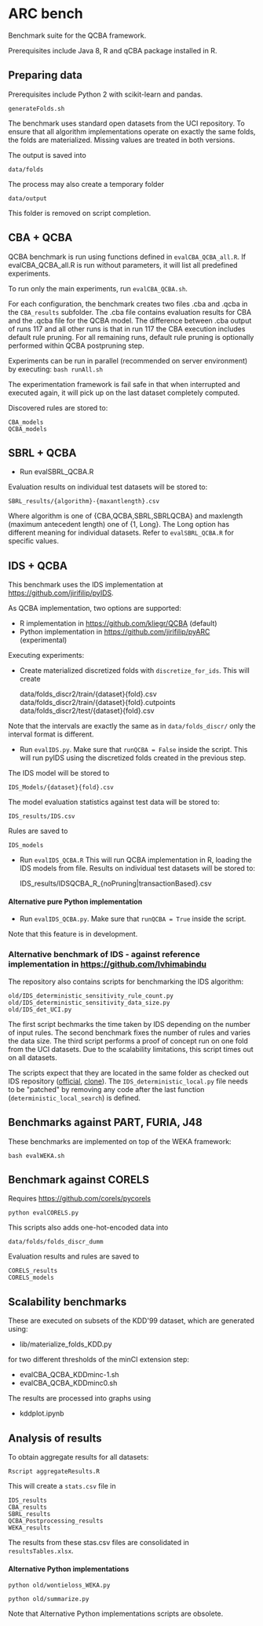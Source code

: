 # ARC bench
Benchmark suite for the QCBA framework. 

Prerequisites include Java 8, R and  qCBA package installed in R.

## Preparing data

Prerequisites include Python 2 with scikit-learn and pandas.

 ```
 generateFolds.sh
 ```
The benchmark uses standard open datasets from the UCI repository. To ensure that  all algorithm implementations operate on exactly the same folds, the folds are materialized.   Missing values are treated in both versions.

The output is saved into 
```
data/folds
```

The process may also create a temporary folder
```
data/output
```
This folder is removed on script completion. 

## CBA + QCBA 
QCBA benchmark is run using functions defined in  `evalCBA_QCBA_all.R`.
If evalCBA_QCBA_all.R is run without parameters, it will list all predefined experiments. 

To run only the main experiments, run `evalCBA_QCBA.sh`.

For each configuration, the benchmark creates two files .cba and .qcba in the `CBA_results` subfolder. The .cba file contains evaluation results for CBA and the .qcba  file for the QCBA model. The difference between .cba output of runs 117 and all other runs  is that in run 117 the CBA execution includes default rule pruning. For all remaining runs, default rule pruning is optionally performed within QCBA postpruning step.

Experiments can be run in parallel (recommended on server environment) by executing:
`bash runAll.sh`

The experimentation framework is fail safe in that when interrupted and executed again, it will pick up on the last dataset completely computed.


Discovered rules are stored to:
```
CBA_models
QCBA_models
```


## SBRL + QCBA
* Run evalSBRL_QCBA.R

Evaluation results on individual test datasets will be stored to:

    SBRL_results/{algorithm}-{maxantlength}.csv

Where algorithm is one of {CBA,QCBA,SBRL,SBRLQCBA} and maxlength (maximum antecedent length) one of {1, Long}.
The Long option has different meaning for individual datasets. Refer to `evalSBRL_QCBA.R` for specific values.

    
## IDS + QCBA
This benchmark uses the IDS implementation at https://github.com/jirifilip/pyIDS.

As QCBA implementation, two options are supported:
* R implementation in https://github.com/kliegr/QCBA (default)
* Python implementation in https://github.com/jirifilip/pyARC  (experimental)

Executing experiments:
* Create materialized discretized folds with `discretize_for_ids`. This will create 

   data/folds_discr2/train/{dataset}{fold}.csv
   data/folds_discr2/train/{dataset}{fold}.cutpoints
   data/folds_discr2/test/{dataset}{fold}.csv
 
 Note that the intervals are exactly the same as in `data/folds_discr/` only the interval format is different.

 * Run `evalIDS.py`. Make sure that `runQCBA = False` inside the script. This will run pyIDS using the discretized folds created in the previous step. 
 
 The IDS model will be stored to 
 
    IDS_Models/{dataset}{fold}.csv
   
 The model evaluation statistics against test data will be stored to:
 
    IDS_results/IDS.csv
    

Rules are saved to

    IDS_models
    
 * Run `evalIDS_QCBA.R`
 This will run QCBA implementation in R, loading the IDS models from file.
 Results on individual test datasets will be stored to:

    IDS_results/IDSQCBA_R_{noPruning|transactionBased}.csv 

#### Alternative pure Python implementation 
* Run `evalIDS_QCBA.py`. Make sure that `runQCBA = True` inside the script.

Note that this feature is in development.


### Alternative benchmark of IDS - against reference implementation in https://github.com/lvhimabindu
The repository also contains scripts for benchmarking the IDS algorithm:

    old/IDS_deterministic_sensitivity_rule_count.py
    old/IDS_deterministic_sensitivity_data_size.py
    old/IDS_det_UCI.py

The first script bechmarks the time taken by IDS depending on the number of input rules. The second benchmark fixes the number of rules and varies the data size. The third script performs a proof of concept run on one fold from the UCI datasets. Due to the scalability limitations, this script times out on all datasets. 

The scripts expect that they are located in the same folder as checked out IDS repository (<a href="https://github.com/lvhimabindu/interpretable_decision_sets">official</a>, <a href="https://github.com/kliegr/interpretable_decision_sets">clone</a>).
The `IDS_deterministic_local.py` file needs to be "patched" by removing any code after the last function (`deterministic_local_search`) is defined. 


## Benchmarks against PART, FURIA, J48
These benchmarks are implemented on top of the  WEKA framework:

    bash evalWEKA.sh 

## Benchmark against CORELS
Requires https://github.com/corels/pycorels

    python evalCORELS.py
    
This scripts also adds one-hot-encoded data into 
```
data/folds/folds_discr_dumm
```

Evaluation results and rules are saved to 

```
CORELS_results
CORELS_models
```
## Scalability benchmarks

These are executed on subsets of the KDD'99 dataset, which are generated using:

* lib/materialize_folds_KDD.py

for two different thresholds of the minCI extension step:

* evalCBA_QCBA_KDDminc-1.sh
* evalCBA_QCBA_KDDminc0.sh


The results are processed into graphs using

* kddplot.ipynb

## Analysis of results

To obtain aggregate results for all datasets:

    Rscript aggregateResults.R

This will create a `stats.csv` file in 

```
IDS_results
CBA_results
SBRL_results
QCBA_Postprocessing_results
WEKA_results
```

The results from these stas.csv files are consolidated in `resultsTables.xlsx`.

#### Alternative Python implementations

    python old/wontieloss_WEKA.py

    python old/summarize.py
   
Note that Alternative Python implementations scripts are obsolete.

